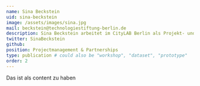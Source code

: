 ```yaml
---
name: Sina Beckstein
uid: sina-beckstein
image: /assets/images/sina.jpg
mail: beckstein@technologiestiftung-berlin.de
description: Sina Beckstein arbeitet im CityLAB Berlin als Projekt- und Partnerschaftsmanagerin. Sina ist Tech4Germany Alumni und interessiert sich für die Schnittstelle von Politik, Digitalisierung und Innovation. Sie hat in München, Potsdam, Berlin und Paris Politikwissenschaften studiert.
twitter: SinaBeckstein
github:
position: Projectmanagement & Partnerships
type: publication # could also be "workshop", "dataset", "prototype"
order: 2
---
```


Das ist als content zu haben
